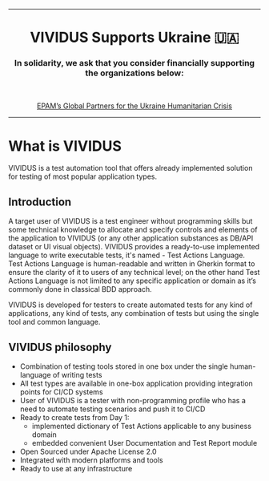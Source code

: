 ****

<h1 align="center">VIVIDUS Supports Ukraine 🇺🇦</h1>
<h3 align="center">In solidarity, we ask that you consider financially supporting the organizations below:</h3>
<br/>
<p align="center">
  <a href="https://epam.benevity.org/community" target="_blank">EPAM’s Global Partners for the Ukraine Humanitarian Crisis</a>
</p>

****

# What is VIVIDUS

VIVIDUS is a test automation tool that offers already implemented solution for testing of most popular application types.

## Introduction

A target user of VIVIDUS is a test engineer without programming skills but some technical knowledge to allocate and specify controls and elements of the application to VIVIDUS (or any other application substances as DB/API dataset or UI visual objects). VIVIDUS provides a ready-to-use implemented language to write executable tests, it's named - Test Actions Language. Test Actions Language is human-readable and written in Gherkin format to ensure the clarity of it to users of any technical level; on the other hand Test Actions Language is not limited to any specific application or domain as it’s commonly done in classical BDD approach.

VIVIDUS is developed for testers to create automated tests for any kind of applications, any kind of tests, any combination of tests but using the single tool and common language.

## VIVIDUS philosophy
* Combination of testing tools stored in one box under the single human-language of writing tests
* All test types are available in one-box application providing integration points for CI/CD systems
* User of VIVIDUS is a tester with non-programming profile who has a need to automate testing scenarios and push it to CI/CD
* Ready to create tests from Day 1:
  - implemented dictionary of Test Actions applicable to any business domain
  - embedded convenient User Documentation and Test Report module
* Open Sourced under Apache License 2.0
* Integrated with modern platforms and tools
* Ready to use at any infrastructure
